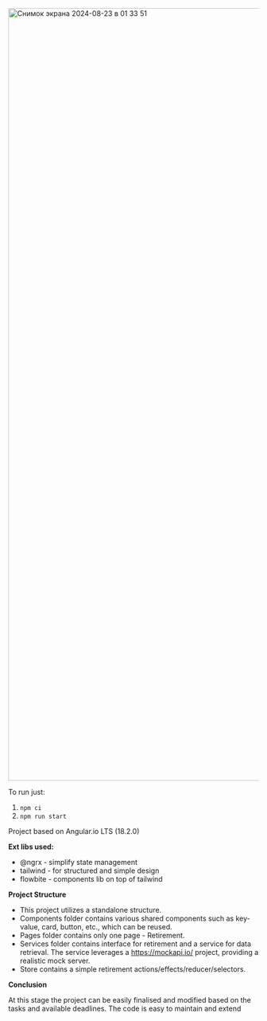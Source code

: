 
<img width="1552" alt="Снимок экрана 2024-08-23 в 01 33 51" src="https://github.com/user-attachments/assets/29497270-0df8-4adc-b1a5-0ee7256c3a61">

To run just:
1) `npm ci`
2) `npm run start`

Project based on Angular.io LTS (18.2.0)

**Ext libs used:**
* @ngrx - simplify state management
* tailwind - for structured and simple design
* flowbite - components lib on top of tailwind

**Project Structure**

* This project utilizes a standalone structure.
* Components folder contains various shared components such as key-value, card, button, etc., which can be reused.
* Pages folder contains only one page - Retirement.
* Services folder contains interface for retirement and a service for data retrieval. The service leverages
  a https://mockapi.io/ project, providing a realistic mock server.
* Store contains a simple retirement actions/effects/reducer/selectors.

**Conclusion**

At this stage the project can be easily finalised and modified based on the tasks and available deadlines. The code is easy to maintain and extend


